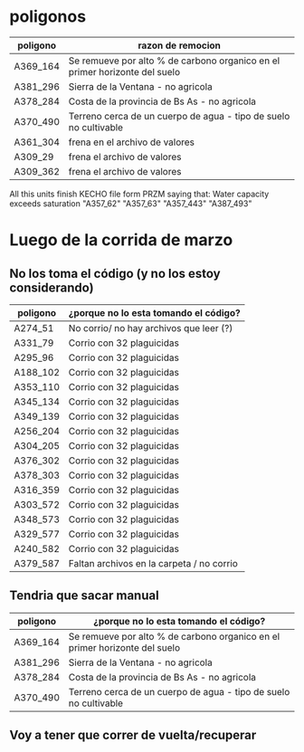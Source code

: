 # poligonos

|  poligono |  razon de remocion |   
|---|---|
| A369_164  | Se remueve por alto % de carbono organico en el primer horizonte del suelo |
| A381_296  | Sierra de la Ventana - no agricola |
| A378_284 | Costa de la provincia de Bs As - no agricola |
| A370_490  | Terreno cerca de un cuerpo de agua - tipo de suelo no cultivable |
| A361_304   | frena en el archivo de valores  |   
| A309_29 | frena el archivo de valores  |   
| A309_362 | frena el archivo de valores |

 
 All this units finish KECHO file form PRZM saying that: Water capacity exceeds saturation
"A357_62"  "A357_63"  "A357_443" "A387_493"

# Luego de la corrida de marzo
## No los toma el código (y no los estoy considerando)

|  poligono |  ¿porque no lo esta tomando el código? |  
|---|---|
| A274_51 | No corrio/ no hay archivos que leer (?) |
| A331_79 | Corrio con 32 plaguicidas |
| A295_96 | Corrio con 32 plaguicidas |
| A188_102 | Corrio con 32 plaguicidas |
| A353_110 | Corrio con 32 plaguicidas |
| A345_134 | Corrio con 32 plaguicidas |
| A349_139 | Corrio con 32 plaguicidas |
| A256_204 | Corrio con 32 plaguicidas |
| A304_205 | Corrio con 32 plaguicidas |
| A376_302 | Corrio con 32 plaguicidas |
| A378_303 | Corrio con 32 plaguicidas |
| A316_359 | Corrio con 32 plaguicidas |
| A303_572 | Corrio con 32 plaguicidas |
| A348_573 | Corrio con 32 plaguicidas |
| A329_577 | Corrio con 32 plaguicidas |
| A240_582 | Corrio con 32 plaguicidas |
| A379_587 | Faltan archivos en la carpeta / no corrio |
     
 ## Tendria que sacar manual 

|  poligono |  ¿porque no lo esta tomando el código? |  
|---|---|
| A369_164  | Se remueve por alto % de carbono organico en el primer horizonte del suelo |
| A381_296  | Sierra de la Ventana - no agricola |
| A378_284 | Costa de la provincia de Bs As - no agricola |
| A370_490  | Terreno cerca de un cuerpo de agua - tipo de suelo no cultivable |

## Voy a tener que correr de vuelta/recuperar
